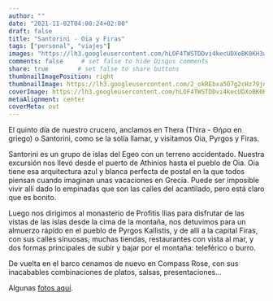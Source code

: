 ```yaml
---
author: ""
date: "2021-11-02T04:00:24+02:00"
draft: false
title: "Santorini - Oia y Firas"
tags: ["personal", "viajes"]
images: "https://lh3.googleusercontent.com/hLOF4TWSTDDvi4kecUDXoBK0KH3wMLSiRb6-R9HmF5GC8RPFk3Vl3OOOD44w0pfMjyLdrOXMNZfAAbDoyzG9HptWUGpF6Yl3YvFCcjrv8EN8A1_F7toldAHXkyT0hpZVRl3G8r9nTOg=w1920-h1080"
comments: false     # set false to hide Disqus comments
share: true        # set false to share buttons
thumbnailImagePosition: right
thumbnailImage: https://lh3.googleusercontent.com/2_okREbxa5O7g2cHz79jnhwzwLPmSXYIouuUtL__6q6Bf13EMWvrwC0EruyxO4jDdRP3gxnhNhu8l-wyyq-LNueHLQ42_ntee2mC9oS2N6p0g7UEENoepyREW_68J6Qujf8ihIfuWUI=w1920-h1080
coverImage: https://lh3.googleusercontent.com/hLOF4TWSTDDvi4kecUDXoBK0KH3wMLSiRb6-R9HmF5GC8RPFk3Vl3OOOD44w0pfMjyLdrOXMNZfAAbDoyzG9HptWUGpF6Yl3YvFCcjrv8EN8A1_F7toldAHXkyT0hpZVRl3G8r9nTOg=w1920-h1080
metaAlignment: center
coverMeta: out
---
```


El quinto día de nuestro crucero, anclamos en Thera (Thira - Θήρα en griego) o Santorini, como se la solía llamar, y visitamos Oia, Pyrgos y Firas.

<!--more-->

Santorini es un grupo de islas del Egeo con un terreno accidentado. Nuestra excursión nos llevó desde el puerto de Athinios hasta el pueblo de Oia. Oia tiene esa arquitectura azul y blanca perfecta de postal en la que todos piensan cuando imaginan unas vacaciones en Grecia. Puede ser imposible vivir allí dado lo empinadas que son las calles del acantilado, pero está claro que es bonito.

Luego nos dirigimos al monasterio de Profitis Ilias para disfrutar de las vistas de las islas desde la cima de la montaña, nos detuvimos para un almuerzo rápido en el pueblo de Pyrgos Kallistis, y de allí a la capital Firas, con sus calles sinuosas, muchas tiendas, restaurantes con vista al mar, y dos formas principales de subir y bajar por el montaña: teleférico o burro.

De vuelta en el barco cenamos de nuevo en Compass Rose, con sus inacabables combinaciones de platos, salsas, presentaciones...

Algunas [fotos aquí](https://photos.app.goo.gl/c955VdXVmcLHhYJv9).
